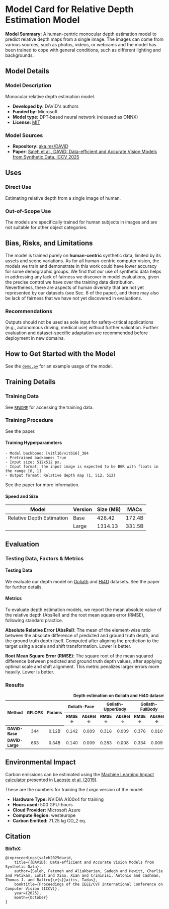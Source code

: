# Model Card for Relative Depth Estimation Model

<!-- Provide a quick summary of what the model is/does. -->

**Model Summary:** A human-centric monocular depth estimation model to predict relative depth maps from a single image.
The images can come from various sources, such as photos, videos, or webcams and the model has been trained to cope with general conditions, such as different lighting and backgrounds.


## Model Details

### Model Description

Monocular relative depth estimation model.

- **Developed by:** DAViD's authors
- **Funded by:** Microsoft
- **Model type:** DPT-based neural network (released as ONNX)
- **License:** [MIT](../LICENSE-MIT.txt)

### Model Sources

- **Repository:** [aka.ms/DAViD](aka.ms/DAViD)
- **Paper:**  [Saleh et al., DAViD: Data-efficient and Accurate Vision Models from Synthetic Data, ICCV 2025]()

## Uses


### Direct Use
Estimating relative depth from a single image of human.

### Out-of-Scope Use

The models are specifically trained for human subjects in images and are not suitable for other object categories.

## Bias, Risks, and Limitations

The model is trained purely on __human-centric__ synthetic data, limited by its assets and scene variations.  As for all human-centric computer vision, the models we
train and demonstrate in this work could have lower accuracy for some demographic groups. We find that our use of
synthetic data helps in addressing any lack of fairness we
discover in model evaluations, given the precise control we
have over the training data distribution. Nevertheless, there
are aspects of human diversity that are not yet represented
by our datasets (see Sec. 6 of the paper), and there may also be lack of
fairness that we have not yet discovered in evaluations.

### Recommendations

Outputs should not be used as sole input for safety-critical applications (e.g., autonomous driving, medical use) without further validation. Further evaluation and dataset-specific adaptation are recommended before deployment in new domains.


## How to Get Started with the Model

See the [`demo.py`](../demo.py) for an example usage of the model.

## Training Details

### Training Data

See [`README`](../README.md) for accessing the training data.

### Training Procedure

See the paper.

#### Training Hyperparameters


    - Model backbone: [vitl16/vitb16]_384
    - Pretrained backbone: True
    - Input size: 512x512 px.
    - Input format: the input image is expected to be BGR with floats in the range [0, 1]
    - Output format: Relative depth map (1, 512, 512)

See the paper for more information.

#### Speed and Size

| Model         | Version | Size (MB) | MACs         |
|---------------|---------|-----------|--------------|
| Relative Depth Estimation   | Base    | 428.42    | 172.4B       |
|               | Large   | 1314.13   | 331.5B       |

## Evaluation


### Testing Data, Factors & Metrics

#### Testing Data


We evaluate our depth model on [Goliath](https://github.com/facebookresearch/goliath) and [Hi4D](https://github.com/yifeiyin04/Hi4D) datasets. See the paper for further details.

#### Metrics


To evaluate depth estimation models, we report the mean absolute value of the relative depth (AbsRel) and the root mean square error (RMSE), following standard practice.

**Absolute Relative Error (AbsRel)**: The mean of the element-wise ratio between the absolute difference of predicted and ground truth depth, and the ground truth depth itself. Computed after aligning the prediction to the target using a scale and shift transformation. Lower is better.

**Root Mean Square Error (RMSE)**: The square root of the mean squared difference between predicted and ground truth depth values, after applying optimal scale and shift alignment. This metric penalizes larger errors more heavily. Lower is better.

### Results

<table style="width:100%; border-collapse: collapse; font-size: small;">
  <caption style="caption-side: top; font-weight: bold; margin-bottom: 0.5em;">
    Depth estimation on Goliath and Hi4D dataset.
  </caption>
  <thead>
    <tr>
      <th rowspan="3" style="border-bottom: 2px solid #000;">Method</th>
      <th rowspan="3" style="border-bottom: 2px solid #000;">GFLOPS</th>
      <th rowspan="3" style="border-bottom: 2px solid #000;">Params</th>
      <th colspan="2" style="border-bottom: 1px solid #999; text-align:center;">Goliath-Face</th>
      <th colspan="2" style="border-bottom: 1px solid #999; text-align:center;">Goliath-UpperBody</th>
      <th colspan="2" style="border-bottom: 1px solid #999; text-align:center;">Goliath-FullBody</th>
      <th colspan="2" style="border-bottom: 1px solid #999; text-align:center;">Hi4D</th>
      <th colspan="2" style="border-bottom: 1px solid #999; text-align:center;">Averaged over all</th>
    </tr>
    <tr>
      <th style="border-bottom: 1px solid #ccc; text-align:center;">RMSE ↓</th>
      <th style="border-bottom: 1px solid #ccc; text-align:center;">AbsRel ↓</th>
      <th style="border-bottom: 1px solid #ccc; text-align:center;">RMSE ↓</th>
      <th style="border-bottom: 1px solid #ccc; text-align:center;">AbsRel ↓</th>
      <th style="border-bottom: 1px solid #ccc; text-align:center;">RMSE ↓</th>
      <th style="border-bottom: 1px solid #ccc; text-align:center;">AbsRel ↓</th>
      <th style="border-bottom: 1px solid #ccc; text-align:center;">RMSE ↓</th>
      <th style="border-bottom: 1px solid #ccc; text-align:center;">AbsRel ↓</th>
      <th style="border-bottom: 1px solid #ccc; text-align:center;">RMSE ↓</th>
      <th style="border-bottom: 1px solid #ccc; text-align:center;">AbsRel ↓</th>
    </tr>
  </thead>
  <tbody>
    <tr>
      <td><strong>DAViD-Base</strong></td>
      <td style="text-align:center;">344</td>
      <td style="text-align:center;">0.12B</td>
      <td style="text-align:center;">0.142</td>
      <td style="text-align:center;">0.009</td>
      <td style="text-align:center;">0.316</td>
      <td style="text-align:center;">0.009</td>
      <td style="text-align:center;">0.376</td>
      <td style="text-align:center;">0.010</td>
      <td style="text-align:center;">0.085</td>
      <td style="text-align:center;">0.024</td>
      <td style="text-align:center;">0.212</td>
      <td style="text-align:center;">0.014</td>
    </tr>
    <tr>
      <td><strong>DAViD-Large</strong></td>
      <td style="text-align:center;">663</td>
      <td style="text-align:center;">0.34B</td>
      <td style="text-align:center;">0.140</td>
      <td style="text-align:center;">0.009</td>
      <td style="text-align:center;">0.283</td>
      <td style="text-align:center;">0.008</td>
      <td style="text-align:center;">0.334</td>
      <td style="text-align:center;">0.009</td>
      <td style="text-align:center;">0.072</td>
      <td style="text-align:center;">0.019</td>
      <td style="text-align:center;">0.191</td>
      <td style="text-align:center;">0.012</td>
    </tr>
  </tbody>
</table>

## Environmental Impact


Carbon emissions can be estimated using the [Machine Learning Impact calculator](https://mlco2.github.io/impact#compute) presented in [Lacoste et al. (2019)](https://arxiv.org/abs/1910.09700).

These are the numbers for training the _Large_ version of the model:

- **Hardware Type:** NVIDIA A100x4 for training
- **Hours used:** 500 GPU-hours
- **Cloud Provider:** Microsoft Azure
- **Compute Region:** westeurope
- **Carbon Emitted:**  71.25 kg CO_2 eq.

## Citation

**BibTeX:**

```
@inproceedings{saleh2025david,
    title={{DAViD}: Data-efficient and Accurate Vision Models from Synthetic Data},
    author={Saleh, Fatemeh and Aliakbarian, Sadegh and Hewitt, Charlie and Petikam, Lohit and Xiao, Xian and Criminisi, Antonio and Cashman, Thomas J. and Baltru{\v{s}}aitis, Tadas},
    booktitle={Proceedings of the IEEE/CVF International Conference on Computer Vision (ICCV)},
    year={2025},
    month={October}
}
```
